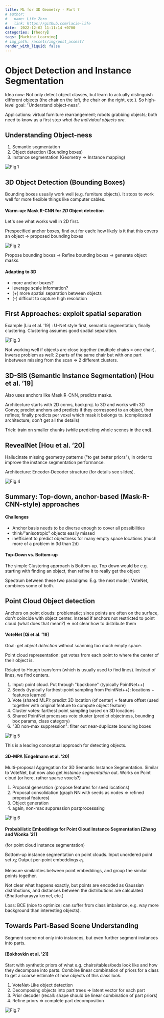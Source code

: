 ```yaml
---
title: ML for 3D Geometry - Part 7  
# author:
#   name: Life Zero
#   link: https://github.com/lacie-life
date:  2022-12-02 11:11:14 +0700
categories: [Theory]
tags: [Machine Learning]
# img_path: /assets/img/post_assest/
render_with_liquid: false
---
```


# Object Detection and Instance Segmentation

Idea now: Not only detect object classes, but learn to actually distinguish different objects (the chair on the left, the chair on the right, etc.). So high-level goal: "Understand object-ness".

Applications: virtual furniture rearrangement; robots grabbing objects; both need to know as a first step *what the individual objects are*.

## Understanding Object-ness
1. Semantic segmentation
2. Object detection (Bounding boxes)
3. Instance segmentation (Geometry -> Instance mapping)

![Fig.1](https://github.com/lacie-life/lacie-life.github.io/blob/main/assets/img/post_assest/instance-segmentation.png?raw=true)


## 3D Object Detection (Bounding Boxes)
Bounding boxes usually work well (e.g. furniture objects). It stops to work well for more flexible things like computer cables.


#### Warm-up: Mask R-CNN for *2D* Object detection
Let's see what works well in 2D first.

Prespecified anchor boxes, find out for each: how likely is it that this covers an object => proposed bounding boxes

![Fig.2](https://github.com/lacie-life/lacie-life.github.io/blob/main/assets/img/post_assest/mask-r-cnn.png?raw=true)

Propose bounding boxes -> Refine bounding boxes -> generate object masks.

#### Adapting to 3D
- more anchor boxes?
- leverage scale information?
- (+) more spatial separation between objects
- (-) difficult to capture high resolution

## First Approaches: exploit spatial separation
Example [Liu et al. ’19] : U-Net style first, semantic segmentation, finally clustering. Clustering assumes good spatial separation.

![Fig.3](https://github.com/lacie-life/lacie-life.github.io/blob/main/assets/img/post_assest/chair-semantic-segmentation.png?raw=true)

Not working well if objects are close together (multiple chairs = one chair). Inverse problem as well: 2 parts of the same chair but with one part inbetween missing from the scan => 2 different clusters.

## 3D-SIS (Semantic Instance Segmentation) [Hou et al. ’19]
Also uses anchors like Mask R-CNN, predicts masks.

Architecture starts with 2D convs, backproj. to 3D and works with 3D Convs; predict anchors and predicts if they correspond to an object, then refines; finally predicts per voxel which mask it belongs to.
(complicated architecture; don't get all the details)

Trick: train on smaller chunks (while predicting whole scenes in the end).

## RevealNet [Hou et al. ’20]
Hallucinate missing geometry patterns ("to get better priors"), in order to improve the instance segmentation performance.

Architecture: Encoder-Decoder structure (for details see slides).

![Fig.4](https://github.com/lacie-life/lacie-life.github.io/blob/main/assets/img/post_assest/reveal-net.png?raw=true)

## Summary: Top-down, anchor-based (Mask-R-CNN-style) approaches
#### Challenges
- Anchor basis needs to be diverse enough to cover all possibilities
- think/"anisotropic" objects easily missed
- inefficient to predict objectness for many empty space locations (much more of a problem in 3d than 2d)

#### Top-Down vs. Bottom-up
The simple Clustering approach is Bottom-up.
Top down would be e.g. starting with finding an object, then refine it to really get the object

Spectrum between these two paradigms: E.g. the next model, VoteNet, combines some of both.

## Point Cloud Object detection
Anchors on point clouds: problematic; since points are often on the surface, don't coincide with object center. Instead if anchors not restricted to point cloud (what does that mean?) => not clear how to distribute them

#### VoteNet [Qi et al. ’19]
Goal: get *object detection* without scanning too much empty space.

Point cloud representation: get votes from each point to where the center of their object is.

Related to Hough transform (which is usually used to find lines). Instead of lines, we find centers.

1. Input: point cloud. Put through "backbone" (typically PointNet++)
2. Seeds (typically farthest-point sampling from PointNet++): locations + features learned
3. Vote (shared MLP): predict 3D location (of center) + feature offset (used together with original feature to compute object feature)
4. Cluster votes: farthest point sampling based on 3D locations
5. Shared PointNet processes vote cluster (predict objectness, bounding box params, class category)
6. "3D non-max suppression": filter out near-duplicate bounding boxes

![Fig.5](https://github.com/lacie-life/lacie-life.github.io/blob/main/assets/img/post_assest/VoteNet.png?raw=true)

This is a leading conceptual approach for detecting objects.

#### 3D-MPA [Engelmann et al. ’20]
Multi-proposal Aggregation for 3D Semantic Instance Segmentation.
Similar to VoteNet, but now also get *instance segmentation* out. Works on Point cloud (or here, rather sparse voxels?)

1. Proposal generation (propose features for seed locations)
2. Proposal consolidation (graph NN with seeds as nodes => refined proposal features)
3. Object generation
4. again, non-max suppression postprocesssing

![Fig.6](https://github.com/lacie-life/lacie-life.github.io/blob/main/assets/img/post_assest/3d-mpa.png?raw=true)

#### Probabilistic Embeddings for Point Cloud Instance Segmentation [Zhang and Wonka ’21]
(for point cloud instance segmentation)

Bottom-up instance segmentation on point clouds. Input unordered point set $x_i$; Output per-point embeddings $e_i$.

Measure similarities between point embeddings, and group the similar points together.

Not clear what happens exactly, but points are encoded as Gaussian distributions, and distances between the distributions are calculated (Bhattacharayya kernel, etc.)

Loss: BCE (nice to optimize; can suffer from class imbalance, e.g. way more background than interesting objects).

## Towards Part-Based Scene Understanding
Segment scene not only into instances, but even further segment instances into parts.

#### [Bokhovkin et al. ’21]

Start with synthetic priors of what e.g. chairs/tables/beds look like and how they decompose into parts. Combine linear combination of priors for a class to get a coarse estimate of how objects of this class look.

1. VoteNet-Like object detection
2. Decomposing objects into part trees => latent vector for each part
3. Prior decoder (recall: shape should be linear combination of part priors)
4. Refine priors => complete part decomposition

![Fig.7](https://github.com/lacie-life/lacie-life.github.io/blob/main/assets/img/post_assest/parts-of-tables.png?raw=true)

